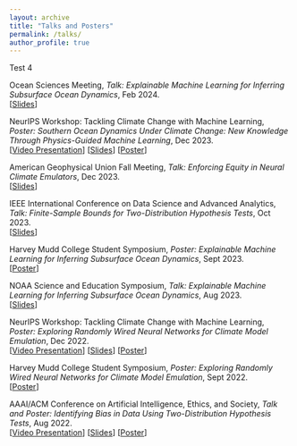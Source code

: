 ```yaml
---
layout: archive
title: "Talks and Posters"
permalink: /talks/
author_profile: true
---
```


Test 4

Ocean Sciences Meeting, *Talk: Explainable Machine Learning for Inferring Subsurface Ocean Dynamics*, Feb 2024.\
[<a href="https://docs.google.com/presentation/d/1arAqTotIPIHKs6cPF0f4O8V5IqzTsllwGusm6mlQCiY/edit?usp=sharing" target="_blank">Slides</a>]

NeurIPS Workshop: Tackling Climate Change with Machine Learning, *Poster: Southern Ocean Dynamics Under Climate Change: New Knowledge Through Physics-Guided Machine Learning*, Dec 2023.\
[<a href="https://slideslive.com/39012870" target="_blank">Video Presentation</a>]
[<a href="https://docs.google.com/presentation/d/18W8mLUI2haLUbjrhHS6YpIcjVCiy3fG6XBQQR3VHBtU/edit?usp=sharing" target="_blank">Slides</a>]
[<a href="https://yikwill.github.io/files/NeurIPSPoster2023.pdf" target="_blank">Poster</a>]

American Geophysical Union Fall Meeting, *Talk: Enforcing Equity in Neural Climate Emulators*, Dec 2023.\
[<a href="https://docs.google.com/presentation/d/1YrmY4vk6IR62j88iBUr1nKIg8Hchl1lqhpxp91ZWCoU/edit?usp=sharing" target="_blank">Slides</a>]

IEEE International Conference on Data Science and Advanced Analytics, *Talk: Finite-Sample Bounds for Two-Distribution Hypothesis Tests*, Oct 2023.\
[<a href="https://docs.google.com/presentation/d/1tpcsBX4qFFiaeTmvqjixyzzUMP_Yusd8vs0F6P2R-As/edit?usp=sharing" target="_blank">Slides</a>]

Harvey Mudd College Student Symposium, *Poster: Explainable Machine Learning for Inferring Subsurface Ocean Dynamics*, Sept 2023.\
[<a href="https://yikwill.github.io/files/HMCPoster2023.pdf" target="_blank">Poster</a>]

NOAA Science and Education Symposium, *Talk: Explainable Machine Learning for Inferring Subsurface Ocean Dynamics*, Aug 2023.\
[<a href="https://docs.google.com/presentation/d/1CweP1p5k5qhqN9HD22e50jukBKnIHnPxD__ICIGbQ3o/edit?usp=sharing" target="_blank">Slides</a>]

NeurIPS Workshop: Tackling Climate Change with Machine Learning, *Poster: Exploring Randomly Wired Neural Networks for Climate Model Emulation*, Dec 2022.\
[<a href="https://slideslive.com/38994024" target="_blank">Video Presentation</a>]
[<a href="https://drive.google.com/file/d/1tagk9S2-F93JJLe4S5uLoizCWWATmQfe/view?usp=drive_link" target="_blank">Slides</a>]
[<a href="https://drive.google.com/file/d/10kA6r9eXph36SjSOG8Q_oPfoDPDkD7YT/view?usp=drive_link" target="_blank">Poster</a>]

Harvey Mudd College Student Symposium, *Poster: Exploring Randomly Wired Neural Networks for Climate Model Emulation*, Sept 2022.\
[<a href="https://drive.google.com/file/d/10kA6r9eXph36SjSOG8Q_oPfoDPDkD7YT/view?usp=drive_link" target="_blank">Poster</a>]

AAAI/ACM Conference on Artificial Intelligence, Ethics, and Society, *Talk and Poster: Identifying Bias in Data Using Two-Distribution Hypothesis Tests*, Aug 2022.\
[<a href="https://youtu.be/9ESyVlKJ6BM" target="_blank">Video Presentation</a>]
[<a href="https://drive.google.com/file/d/1617yuc23C1LMytDeexKtYcQIQLqfgK0P/view?usp=sharing" target="_blank">Slides</a>]
[<a href="https://www.cs.hmc.edu/~montanez/posters/poster-yik-2022-IBIDUTDHT.pdf" target="_blank">Poster</a>]
